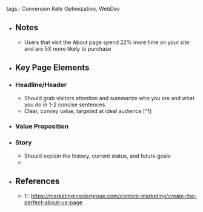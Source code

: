 tags:: Conversion Rate Optimization, WebDev

- ## Notes
	- Users that visit the About page spend 22% more time on your site and are 5X more likely to purchase
- ## Key Page Elements
- ### Headline/Header
	- Should grab visitors attention and summarize who you are and what you do in 1-2 concise sentences.
	- Clear, convey value, targeted at ideal audience [^1]
- ### Value Proposition
- ### Story
	- Should explain the history, current status, and future goals
	-
- ## References
	- 1:: https://marketinginsidergroup.com/content-marketing/create-the-perfect-about-us-page